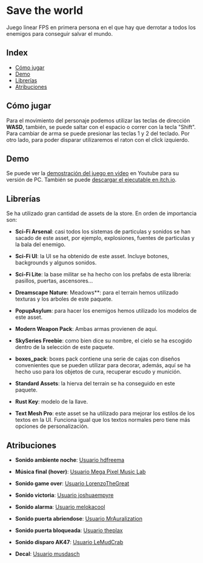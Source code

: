 # Save the world 

Juego linear FPS en primera persona en el que hay que derrotar a todos los enemigos para conseguir salvar el mundo.
## Index

- [Cómo jugar](https://github.com/Tomas-Gayo/save-the-world/blob/main/README.md#c%C3%B3mo-jugar)
- [Demo](https://gitlab.com/Tomas-Gayo/pec2-firstpersonshootergame#demo)
- [Librerías](https://gitlab.com/Tomas-Gayo/pec2-firstpersonshootergame#librer%C3%ADas)
- [Atribuciones](https://gitlab.com/Tomas-Gayo/pec2-firstpersonshootergame#atribuciones)

## Cómo jugar

Para el movimiento del personaje podemos utilizar las teclas de dirección **WASD**, también, se puede saltar con el espacio o correr con la tecla "Shift". Para cambiar de arma se puede presionar las teclas 1 y 2 del teclado. Por otro lado, para poder disparar utilizaremos el raton con el click izquierdo.

## Demo

Se puede ver la [demostración del juego en video](https://youtu.be/RoOnvPr_8lY) en Youtube para su versión de PC. 
También se puede [descargar el ejecutable en itch.io](https://tomas-gayo.itch.io/save-the-world).

## Librerías

Se ha utilizado gran cantidad de assets de la store. En orden de importancia son:

- **Sci-Fi Arsenal**: casi todos los sistemas de particulas y sonidos se han sacado de este asset, por ejemplo, explosiones, fuentes de particulas y la bala del enemigo.  

- **Sci-Fi UI**: la UI se ha obtenido de este asset. Incluye botones, backgrounds y algunos sonidos. 

- **Sci-Fi Lite**: la base militar se ha hecho con los prefabs de esta librería: pasillos, puertas, ascensores...

- **Dreamscape Nature**: Meadows**: para el terrain hemos utilizado texturas y los arboles de este paquete. 

- **PopupAsylum**: para hacer los enemigos hemos utilizado los modelos de este asset. 

- **Modern Weapon Pack**: Ambas armas provienen de aquí. 

- **SkySeries Freebie**: como bien dice su nombre, el cielo se ha escogido dentro de la selección de este paquete.

- **boxes_pack**: boxes pack contiene una serie de cajas con diseños convenientes que se pueden utilizar para decorar, además, aquí se ha hecho uso para los objetos de cura, recuperar escudo y munición.

- **Standard Assets**: la hierva del terrain se ha conseguido en este paquete.  

- **Rust Key**: modelo de la llave. 

- **Text Mesh Pro**: este asset se ha utilizado para mejorar los estilos de los textos en la UI. Funciona igual que los textos normales pero tiene más opciones de personalización.

## Atribuciones

- **Sonido ambiente noche**: [Usuario hdfreema](https://freesound.org/people/hdfreema/sounds/333221/)

- **Música final (hover)**: [Usuario Mega Pixel Music Lab](https://opengameart.org/content/sad-piano-0)

- **Sonido game over**: [Usuario LorenzoTheGreat](https://freesound.org/people/LorenzoTheGreat/sounds/417795/)

- **Sonido victoria**: [Usuario joshuaempyre](https://freesound.org/people/joshuaempyre/sounds/404024/)

- **Sonido alarma**: [Usuario melokacool](https://freesound.org/people/melokacool/sounds/613650/)

- **Sonido puerta abriendose**: [Usuario MrAuralization](https://freesound.org/people/MrAuralization/sounds/158626/)

- **Sonido puerta bloqueada**: [Usuario theplax](https://freesound.org/people/theplax/sounds/618145/)

- **Sonido disparo AK47**: [Usuario LeMudCrab](https://freesound.org/people/LeMudCrab/sounds/163457/)

- **Decal**: [Usuario musdasch](https://opengameart.org/content/bullet-decal)
